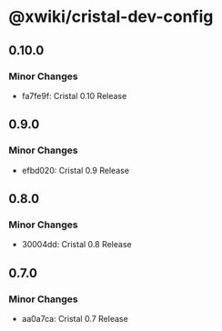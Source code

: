 # @xwiki/cristal-dev-config

## 0.10.0

### Minor Changes

- fa7fe9f: Cristal 0.10 Release

## 0.9.0

### Minor Changes

- efbd020: Cristal 0.9 Release

## 0.8.0

### Minor Changes

- 30004dd: Cristal 0.8 Release

## 0.7.0

### Minor Changes

- aa0a7ca: Cristal 0.7 Release
